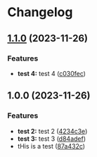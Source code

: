 # Changelog

## [1.1.0](https://github.com/thedath/react-lib-test/compare/v1.0.0...v1.1.0) (2023-11-26)


### Features

* **test 4:** test 4 ([c030fec](https://github.com/thedath/react-lib-test/commit/c030feca8fd49f4ccf92f02b0ab8e72616f67d0c))

## 1.0.0 (2023-11-26)


### Features

* **test 2:** test 2 ([4234c3e](https://github.com/thedath/react-lib-test/commit/4234c3e29d09cdf537735b4a8ca3e15d7c63ee41))
* **test 3:** test 3 ([d84adef](https://github.com/thedath/react-lib-test/commit/d84adef04c9771818111c284fbe20c50aa80f371))
* tHis is a test ([87a432c](https://github.com/thedath/react-lib-test/commit/87a432cc4e4440c2cc57f1b7bdcf439d612a0965))
